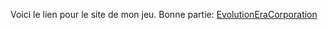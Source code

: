 Voici le lien pour le site de mon jeu. Bonne partie: [EvolutionEraCorporation](https://marianne243.github.io/Projetfinal.github.io/)
